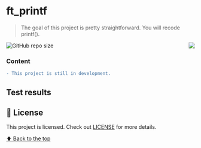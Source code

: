 # ft_printf
> The goal of this project is pretty straightforward. You will recode printf().

<img src="https://game.42sp.org.br/static/assets/achievements/get_next_linen.png" align="right">

![GitHub repo size](https://img.shields.io/github/repo-size/iuricode/README-template?style=for-the-badge)

### Content
```diff
- This project is still in development.
```

## Test results



## 📝 License

This project is licensed. Check out [LICENSE](LICENSE) for more details.

[⬆ Back to the top](#ft_printf)<br>
